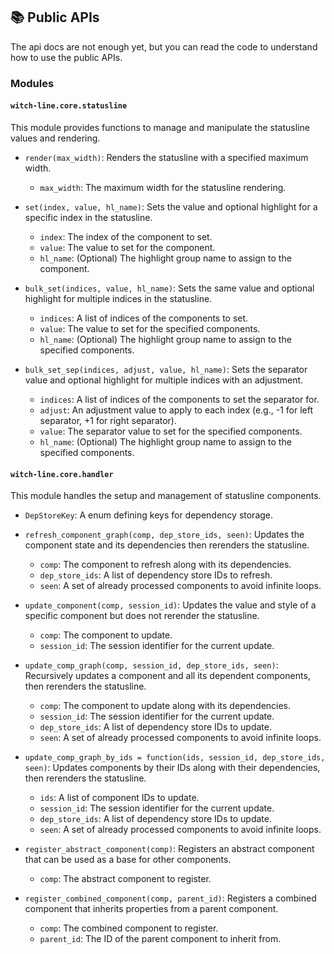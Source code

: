 ## 📚 Public APIs

The api docs are not enough yet, but you can read the code to understand how to use the public APIs.

### Modules

#### `witch-line.core.statusline`

This module provides functions to manage and manipulate the statusline values and rendering.

- `render(max_width)`: Renders the statusline with a specified maximum width.

  - `max_width`: The maximum width for the statusline rendering.

- `set(index, value, hl_name)`: Sets the value and optional highlight for a specific index in the statusline.

  - `index`: The index of the component to set.
  - `value`: The value to set for the component.
  - `hl_name`: (Optional) The highlight group name to assign to the component.

- `bulk_set(indices, value, hl_name)`: Sets the same value and optional highlight for multiple indices in the statusline.

  - `indices`: A list of indices of the components to set.
  - `value`: The value to set for the specified components.
  - `hl_name`: (Optional) The highlight group name to assign to the specified components.

- `bulk_set_sep(indices, adjust, value, hl_name)`: Sets the separator value and optional highlight for multiple indices with an adjustment.

  - `indices`: A list of indices of the components to set the separator for.
  - `adjust`: An adjustment value to apply to each index (e.g., -1 for left separator, +1 for right separator).
  - `value`: The separator value to set for the specified components.
  - `hl_name`: (Optional) The highlight group name to assign to the specified components.

#### `witch-line.core.handler`

This module handles the setup and management of statusline components.

- `DepStoreKey`: A enum defining keys for dependency storage.

- `refresh_component_graph(comp, dep_store_ids, seen)`: Updates the component state and its dependencies then rerenders the statusline.

  - `comp`: The component to refresh along with its dependencies.
  - `dep_store_ids`: A list of dependency store IDs to refresh.
  - `seen`: A set of already processed components to avoid infinite loops.

- `update_component(comp, session_id)`: Updates the value and style of a specific component but does not rerender the statusline.

  - `comp`: The component to update.
  - `session_id`: The session identifier for the current update.

- `update_comp_graph(comp, session_id, dep_store_ids, seen)`: Recursively updates a component and all its dependent components, then rerenders the statusline.

  - `comp`: The component to update along with its dependencies.
  - `session_id`: The session identifier for the current update.
  - `dep_store_ids`: A list of dependency store IDs to update.
  - `seen`: A set of already processed components to avoid infinite loops.

- `update_comp_graph_by_ids = function(ids, session_id, dep_store_ids, seen)`: Updates components by their IDs along with their dependencies, then rerenders the statusline.

  - `ids`: A list of component IDs to update.
  - `session_id`: The session identifier for the current update.
  - `dep_store_ids`: A list of dependency store IDs to update.
  - `seen`: A set of already processed components to avoid infinite loops.

- `register_abstract_component(comp)`: Registers an abstract component that can be used as a base for other components.

  - `comp`: The abstract component to register.

- `register_combined_component(comp, parent_id)`: Registers a combined component that inherits properties from a parent component.

  - `comp`: The combined component to register.
  - `parent_id`: The ID of the parent component to inherit from.
